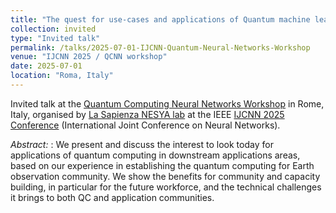 ```yaml
---
title: "The quest for use-cases and applications of Quantum machine learning"
collection: invited
type: "Invited talk"
permalink: /talks/2025-07-01-IJCNN-Quantum-Neural-Networks-Workshop
venue: "IJCNN 2025 / QCNN workshop"
date: 2025-07-01
location: "Roma, Italy"
---
```


Invited talk at the [Quantum Computing Neural Networks Workshop](https://sites.google.com/view/nesya/events/QCNN) in Rome, Italy, organised by [La Sapienza NESYA lab](https://sites.google.com/view/nesya) at the IEEE [IJCNN 2025 Conference](https://2025.ijcnn.org/) (International Joint Conference on Neural Networks).

_Abstract:_ : We present and discuss the interest to look today for applications of quantum computing in downstream applications areas, based on our experience in establishing the quantum computing for Earth observation community. We show the benefits for community and capacity building, in particular for the future workforce, and the technical challenges it brings to both QC and application communities.
